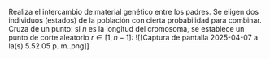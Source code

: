 Realiza el intercambio de material genético entre los padres. Se eligen dos individuos (estados) de la población con cierta probabilidad para combinar.
Cruza de un punto: si $n$ es la longitud del cromosoma, se establece un punto de corte aleatorio $r∈[1,n-1]$:
![[Captura de pantalla 2025-04-07 a la(s) 5.52.05 p. m..png]]